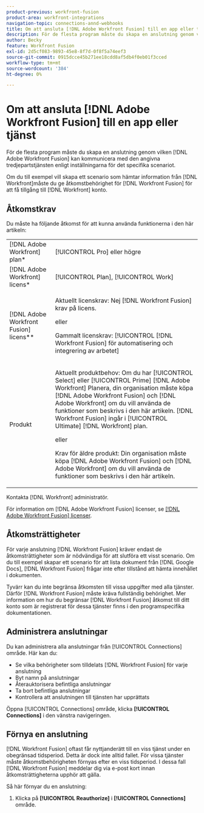 ```yaml
---
product-previous: workfront-fusion
product-area: workfront-integrations
navigation-topic: connections-annd-webhooks
title: Om att ansluta [!DNL Adobe Workfront Fusion] till en app eller tjänst
description: För de flesta program måste du skapa en anslutning genom vilken [!DNL Adobe Workfront Fusion] kan kommunicera med den angivna tredjepartstjänsten enligt inställningarna för det specifika scenariot.
author: Becky
feature: Workfront Fusion
exl-id: 2d5cf083-9893-45e8-8f7d-0f8f5a74eef3
source-git-commit: 0915dcce45b271ee18cdd8af5db4f0eb01f3cced
workflow-type: tm+mt
source-wordcount: '384'
ht-degree: 0%

---
```


# Om att ansluta [!DNL Adobe Workfront Fusion] till en app eller tjänst

För de flesta program måste du skapa en anslutning genom vilken [!DNL Adobe Workfront Fusion] kan kommunicera med den angivna tredjepartstjänsten enligt inställningarna för det specifika scenariot.

Om du till exempel vill skapa ett scenario som hämtar information från [!DNL Workfront]måste du ge åtkomstbehörighet för [!DNL Workfront Fusion] för att få tillgång till [!DNL Workfront] konto.

## Åtkomstkrav

Du måste ha följande åtkomst för att kunna använda funktionerna i den här artikeln:

<table style="table-layout:auto">
 <col> 
 <col> 
 <tbody> 
  <tr> 
   <td role="rowheader">[!DNL Adobe Workfront] plan*</td> 
   <td> <p>[!UICONTROL Pro] eller högre</p> </td> 
  </tr> 
  <tr data-mc-conditions=""> 
   <td role="rowheader">[!DNL Adobe Workfront] licens*</td> 
   <td> <p>[!UICONTROL Plan], [!UICONTROL Work]</p> </td> 
  </tr> 
  <tr> 
   <td role="rowheader">[!DNL Adobe Workfront Fusion] licens**</td> 
   <td>
   <p>Aktuellt licenskrav: Nej [!DNL Workfront Fusion] krav på licens.</p>
   <p>eller</p>
   <p>Gammalt licenskrav: [!UICONTROL [!DNL Workfront Fusion] för automatisering och integrering av arbetet] </p>
   </td> 
  </tr> 
  <tr> 
   <td role="rowheader">Produkt</td> 
   <td>
   <p>Aktuellt produktbehov: Om du har [!UICONTROL Select] eller [!UICONTROL Prime] [!DNL Adobe Workfront] Planera, din organisation måste köpa [!DNL Adobe Workfront Fusion] och [!DNL Adobe Workfront] om du vill använda de funktioner som beskrivs i den här artikeln. [!DNL Workfront Fusion] ingår i [!UICONTROL Ultimate] [!DNL Workfront] plan.</p>
   <p>eller</p>
   <p>Krav för äldre produkt: Din organisation måste köpa [!DNL Adobe Workfront Fusion] och [!DNL Adobe Workfront] om du vill använda de funktioner som beskrivs i den här artikeln.</p>
   </td> 
  </tr>
 </tbody> 
</table>

Kontakta [!DNL Workfront] administratör.

För information om [!DNL Adobe Workfront Fusion] licenser, se [[!DNL Adobe Workfront Fusion] licenser](../../workfront-fusion/get-started/license-automation-vs-integration.md).

## Åtkomsträttigheter

För varje anslutning [!DNL Workfront Fusion] kräver endast de åtkomsträttigheter som är nödvändiga för att slutföra ett visst scenario. Om du till exempel skapar ett scenario för att lista dokument från [!DNL Google Docs], [!DNL Workfront Fusion] frågar inte efter tillstånd att hämta innehållet i dokumenten.

Tyvärr kan du inte begränsa åtkomsten till vissa uppgifter med alla tjänster. Därför [!DNL Workfront Fusion] måste kräva fullständig behörighet. Mer information om hur du begränsar [!DNL Workfront Fusion] åtkomst till ditt konto som är registrerat för dessa tjänster finns i den programspecifika dokumentationen.

## Administrera anslutningar

Du kan administrera alla anslutningar från [!UICONTROL Connections] område. Här kan du:

* Se vilka behörigheter som tilldelats [!DNL Workfront Fusion] för varje anslutning
* Byt namn på anslutningar
* Återauktorisera befintliga anslutningar
* Ta bort befintliga anslutningar
* Kontrollera att anslutningen till tjänsten har upprättats

Öppna [!UICONTROL Connections] område, klicka <b>[!UICONTROL Connections]</b> i den vänstra navigeringen.

## Förnya en anslutning

[!DNL Workfront Fusion] oftast får nyttjanderätt till en viss tjänst under en obegränsad tidsperiod. Detta är dock inte alltid fallet. För vissa tjänster måste åtkomstbehörigheten förnyas efter en viss tidsperiod. I dessa fall [!DNL Workfront Fusion] meddelar dig via e-post kort innan åtkomsträttigheterna upphör att gälla.

Så här förnyar du en anslutning:

1. Klicka på **[!UICONTROL Reauthorize]** i **[!UICONTROL Connections]** område.
